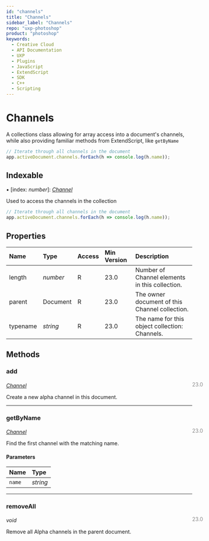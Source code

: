 ```yaml
---
id: "channels"
title: "Channels"
sidebar_label: "Channels"
repo: "uxp-photoshop"
product: "photoshop"
keywords:
  - Creative Cloud
  - API Documentation
  - UXP
  - Plugins
  - JavaScript
  - ExtendScript
  - SDK
  - C++
  - Scripting
---
```


# Channels

A collections class allowing for array access into a document's channels,
while also providing familiar methods from ExtendScript, like `getByName`

```javascript
// Iterate through all channels in the document
app.activeDocument.channels.forEach(h => console.log(h.name));
```

## Indexable

▪ [index: *number*]: [*Channel*](/ps_reference/classes/channel/)

Used to access the channels in the collection

```javascript
// Iterate through all channels in the document
app.activeDocument.channels.forEach(h => console.log(h.name));
```

## Properties

| Name | Type | Access | Min Version | Description |
| :------ | :------ | :------ | :------ | :------ |
| length | *number* | R | 23.0 | Number of Channel elements in this collection. |
| parent | Document | R | 23.0 | The owner document of this Channel collection. |
| typename | *string* | R | 23.0 | The name for this object collection: Channels. |

## Methods

### add
<span class="minversion" style="display: block; margin-bottom: -1em; margin-left: 36em; float:left; opacity:0.5;">23.0</span>

[*Channel*](/ps_reference/classes/channel/)

Create a new alpha channel in this document.

___

### getByName
<span class="minversion" style="display: block; margin-bottom: -1em; margin-left: 36em; float:left; opacity:0.5;">23.0</span>

[*Channel*](/ps_reference/classes/channel/)

Find the first channel with the matching name.

#### Parameters

| Name | Type |
| :------ | :------ |
| `name` | *string* |

___

### removeAll
<span class="minversion" style="display: block; margin-bottom: -1em; margin-left: 36em; float:left; opacity:0.5;">23.0</span>

*void*

Remove all Alpha channels in the parent document.
